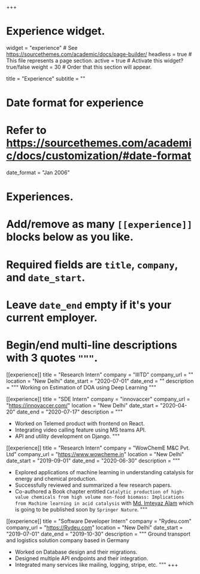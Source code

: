 +++
# Experience widget.
widget = "experience"  # See https://sourcethemes.com/academic/docs/page-builder/
headless = true  # This file represents a page section.
active = true  # Activate this widget? true/false
weight = 30  # Order that this section will appear.

title = "Experience"
subtitle = ""

# Date format for experience
#   Refer to https://sourcethemes.com/academic/docs/customization/#date-format
date_format = "Jan 2006"

# Experiences.
#   Add/remove as many `[[experience]]` blocks below as you like.
#   Required fields are `title`, `company`, and `date_start`.
#   Leave `date_end` empty if it's your current employer.
#   Begin/end multi-line descriptions with 3 quotes `"""`.
[[experience]]
  title = "Research Intern"
  company = "IIITD"
  company_url = ""
  location = "New Delhi"
  date_start = "2020-07-01"
  date_end = ""
  description = """
  Working on Estimation of DOA using Deep Learning
  """

[[experience]]
  title = "SDE Intern"
  company = "innovaccer"
  company_url = "https://innovaccer.com/"
  location = "New Delhi"
  date_start = "2020-04-20"
  date_end = "2020-07-17"
  description = """ 
 
  * Worked on Telemed product with frontend on React.
  * Integrating video calling feature using MS teams API.
  *  API and utility development on Django.
  """

  [[experience]]
  title = "Research Intern"
  company = "WowChemE M&C Pvt. Ltd"
  company_url = "https://www.wowcheme.in"
  location = "New Delhi"
  date_start = "2019-09-01"
  date_end = "2020-06-30"
  description = """ 
  * Explored applications of machine learning in understanding catalysis for energy and chemical production.
  * Successfully reviewed and summarized a few research papers.
  * Co-authored a Book chapter entitled `Catalytic production of high-value chemicals from high volume non-food biomass: Implications from Machine learning in acid catalysis` with [Md. Imteyaz Alam](https://scholar.google.co.in/citations?user=JZPBJloAAAAJ&hl=en) which is going to be published soon by `Springer Nature`.
  """

  [[experience]]
  title = "Software Developer Intern"
  company = "Rydeu.com"
  company_url = "https://Rydeu.com"
  location = "New Delhi"
  date_start = "2019-07-01"
  date_end = "2019-10-30"
  description = """ 
  Ground transport and logistics solution company based in Germany
  * Worked on Database design and their migrations.
  * Designed multiple API endpoints and their integration.
  * Integrated many services like mailing, logging, stripe, etc.
  """
+++
